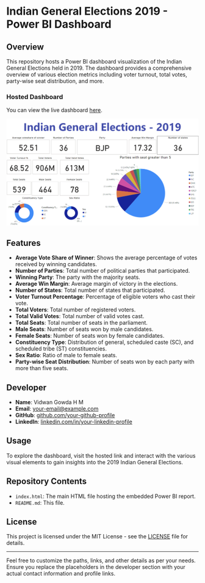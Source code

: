 # Indian General Elections 2019 - Power BI Dashboard

## Overview

This repository hosts a Power BI dashboard visualization of the Indian General Elections held in 2019. The dashboard provides a comprehensive overview of various election metrics including voter turnout, total votes, party-wise seat distribution, and more.

### Hosted Dashboard

You can view the live dashboard [here](https://gowdavidwan2003.github.io/General-Elections-2019/).

![Indian General Elections 2019 Dashboard](./ss.png)

## Features

- **Average Vote Share of Winner**: Shows the average percentage of votes received by winning candidates.
- **Number of Parties**: Total number of political parties that participated.
- **Winning Party**: The party with the majority seats.
- **Average Win Margin**: Average margin of victory in the elections.
- **Number of States**: Total number of states that participated.
- **Voter Turnout Percentage**: Percentage of eligible voters who cast their vote.
- **Total Voters**: Total number of registered voters.
- **Total Valid Votes**: Total number of valid votes cast.
- **Total Seats**: Total number of seats in the parliament.
- **Male Seats**: Number of seats won by male candidates.
- **Female Seats**: Number of seats won by female candidates.
- **Constituency Type**: Distribution of general, scheduled caste (SC), and scheduled tribe (ST) constituencies.
- **Sex Ratio**: Ratio of male to female seats.
- **Party-wise Seat Distribution**: Number of seats won by each party with more than five seats.

## Developer

- **Name**: Vidwan Gowda H M
- **Email**: [your-email@example.com](mailto:gowdavidwan2003@gmail.com)
- **GitHub**: [github.com/your-github-profile](https://github.com/gowdavidwan2003)
- **LinkedIn**: [linkedin.com/in/your-linkedin-profile](https://linkedin.com/gowdavidwan2003)

## Usage

To explore the dashboard, visit the hosted link and interact with the various visual elements to gain insights into the 2019 Indian General Elections.

## Repository Contents

- `index.html`: The main HTML file hosting the embedded Power BI report.
- `README.md`: This file.

## License

This project is licensed under the MIT License - see the [LICENSE](LICENSE) file for details.

---

Feel free to customize the paths, links, and other details as per your needs. Ensure you replace the placeholders in the developer section with your actual contact information and profile links.
